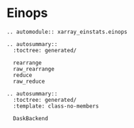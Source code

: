# Einops

```{eval-rst}
.. automodule:: xarray_einstats.einops
```

```{eval-rst}
.. autosummary::
  :toctree: generated/

  rearrange
  raw_rearrange
  reduce
  raw_reduce
```

```{eval-rst}
.. autosummary::
  :toctree: generated/
  :template: class-no-members

  DaskBackend
```
